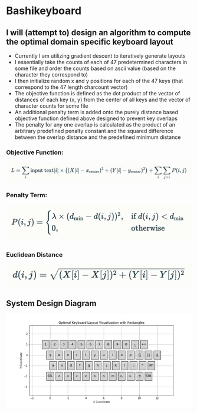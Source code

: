 # Bashikeyboard
## I will (attempt to) design an algorithm to compute the optimal domain specific keyboard layout
- Currently I am utilizing gradient descent to iteratively generate layouts
- I essentially take the counts of each of 47 predetermined characters in some file and order the counts based on ascii value (based on the character they correspond to)
- I then initialize random x and y positions for each of the 47 keys (that correspond to the 47 length charcount vector)
- The objective function is defined as the dot product of the vector of distances of each key (x, y) from the center of all keys and the vector of character counts for some file
- An additional penalty term is added onto the purely distance based objective function defined above designed to prevent key overlaps
- The penalty for any one overlap is calculated as the product of an arbitrary predefined penalty constant and the squared difference between the overlap distance and the predefined minimum distance

### Objective Function:
![image](./assets/objective_function.png)
### Penalty Term:
![image](./assets/penalty_term.png)
### Euclidean Distance
![image](./assets/euclidean_distance.png)

## System Design Diagram
![image](./assets/QWERTY_layout.png)
